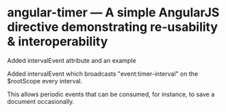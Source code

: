 # angular-timer — A simple AngularJS directive demonstrating re-usability & interoperability

Added intervalEvent attribute and an example

Added intervalEvent which broadcasts "event:timer-interval" on the
$rootScope every interval.

This allows periodic events that can be consumed, for instance, to save
a document occasionally.



